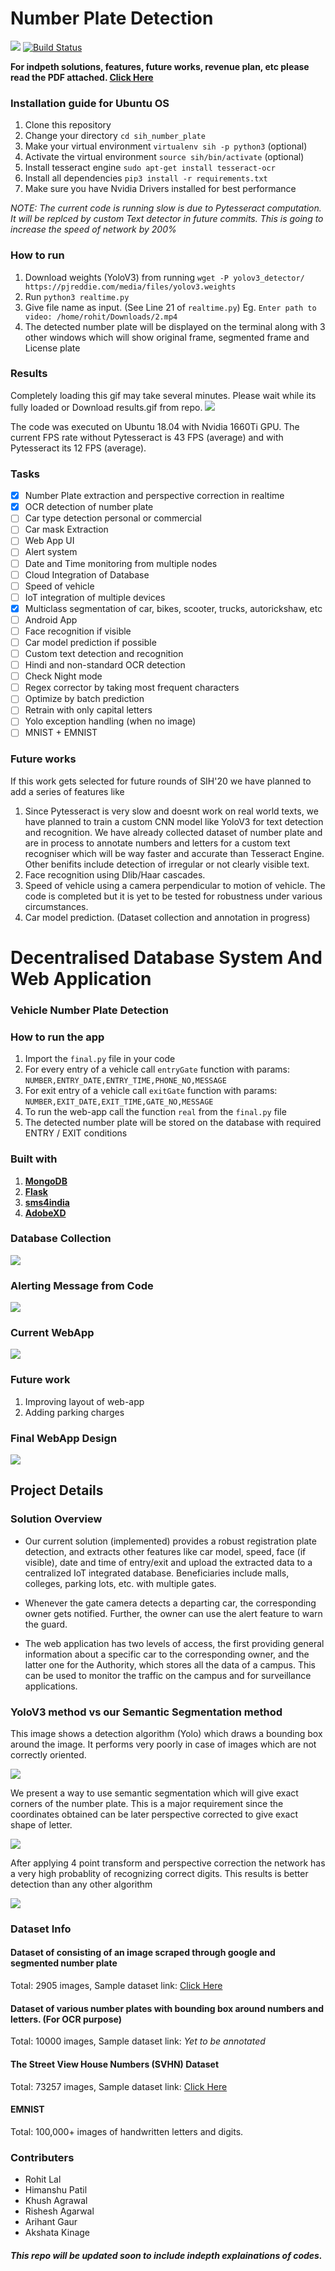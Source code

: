 # Number Plate Detection
![](images/Falcon_Vision_logo.jpg=250x250)
[![Build Status](https://travis-ci.org/joemccann/dillinger.svg?branch=master)](https://travis-ci.org/joemccann/dillinger)

**For indpeth solutions, features, future works, revenue plan, etc please read the PDF attached. [Click Here](https://drive.google.com/file/d/1vmh-XKHFDTIsHa2YLfEPrvajIMPPD67C/view?usp=sharing)**

### Installation guide for Ubuntu OS
1. Clone this repository
2. Change your directory `cd sih_number_plate`
3. Make your virtual environment `virtualenv sih -p python3` (optional)
4. Activate the virtual environment `source sih/bin/activate` (optional)
5. Install tesseract engine `sudo apt-get install tesseract-ocr`
6. Install all dependencies `pip3 install -r requirements.txt` 
7. Make sure you have Nvidia Drivers installed for best performance

*NOTE: The current code is running slow is due to Pytesseract computation. It will be replced by custom Text detector in future commits. This is going to increase the speed of network by 200%*

### How to run
1. Download weights (YoloV3) from running `wget -P yolov3_detector/ https://pjreddie.com/media/files/yolov3.weights`
2. Run `python3 realtime.py`
3. Give file name as input. (See Line 21 of `realtime.py`) Eg. `Enter path to video: /home/rohit/Downloads/2.mp4`
4. The detected number plate will be displayed on the terminal along with 3 other windows which will show original frame, segmented frame and License plate
 
### Results
Completely loading this gif may take several minutes. Please wait while its fully loaded or Download results.gif from repo.
![](result.gif)

The code was executed on Ubuntu 18.04 with Nvidia 1660Ti GPU. The current FPS rate without Pytesseract is 43 FPS (average) and with Pytesseract its 12 FPS (average).

### Tasks
- [x] Number Plate extraction and perspective correction in realtime
- [x] OCR detection of number plate 
- [ ] Car type detection personal or commercial
- [ ] Car mask Extraction
- [ ] Web App UI
- [ ] Alert system
- [ ] Date and Time monitoring from multiple nodes
- [ ] Cloud Integration of Database
- [ ] Speed of vehicle
- [ ] IoT integration of multiple devices
- [x] Multiclass segmentation of car, bikes, scooter, trucks, autorickshaw, etc 
- [ ] Android App
- [ ] Face recognition if visible
- [ ] Car model prediction if possible
- [ ] Custom text detection and recognition
- [ ] Hindi and non-standard OCR detection
- [ ] Check Night mode 
- [ ] Regex corrector by taking most frequent characters
- [ ] Optimize by batch prediction
- [ ] Retrain with only capital letters
- [ ] Yolo exception handling (when no image)
- [ ] MNIST + EMNIST 
### Future works
If this work gets selected for future rounds of SIH'20 we have planned to add a series of features like

1. Since Pytesseract is very slow and doesnt work on real world texts, we have planned to train a custom CNN model like YoloV3 for text detection and recognition. We have already collected dataset of number plate and are in process to annotate numbers and letters for a custom text recogniser which will be way faster and accurate than Tesseract Engine. Other benifits include detection of irregular or not clearly visible text.
2. Face recognition using Dlib/Haar cascades.
3. Speed of vehicle using a camera perpendicular to motion of vehicle. The code is completed but it is yet to be tested for robustness under various circumstances.
4. Car model prediction. (Dataset collection and annotation in progress)

# Decentralised Database System And Web Application 

### Vehicle Number Plate Detection 

### How to run the app
1. Import the `final.py` file in your code  
2. For every entry of a vehicle call `entryGate` function with params: `NUMBER,ENTRY_DATE,ENTRY_TIME,PHONE_NO,MESSAGE`
3. For exit entry of a vehicle call `exitGate` function with params: `NUMBER,EXIT_DATE,EXIT_TIME,GATE_NO,MESSAGE`
3. To run the web-app call the function `real` from the `final.py` file
4. The detected number plate will be stored on the database with required ENTRY / EXIT conditions

### Built with
1. **[MongoDB](https://www.mongodb.com/)**
2. **[Flask](https://flask.palletsprojects.com/en/1.1.x/)**
3. **[sms4india](https://www.sms4india.com/)**
4. **[AdobeXD](https://www.adobe.com/in/products/xd/details.html)**

### Database Collection
![](images/database_Collection.jpg)

### Alerting Message from Code
![](images/alert_message.jpg)

### Current WebApp
![](images/current_layout.jpeg)

### Future work
1. Improving layout of web-app
2. Adding parking charges

### Final WebApp Design
![](images/final_Design.jpeg)

## Project Details

### Solution Overview
- Our current solution (implemented) provides a robust registration plate detection, and extracts other features like car model, speed, face (if visible), date and time of entry/exit and upload the extracted data to a centralized IoT integrated database. Beneficiaries include malls, colleges, parking lots, etc. with multiple gates.

- Whenever the gate camera detects a departing car, the corresponding owner gets notified. Further, the owner can use the
alert feature to warn the guard. 

- The web application has two levels of access, the first providing general information about a specific car to the corresponding owner, and the latter one for the Authority, which stores all the data of a campus. This can be used to monitor the traffic on the campus and for surveillance applications.

### YoloV3 method vs our Semantic Segmentation method
This image shows a detection algorithm (Yolo) which draws a bounding box around the image. It performs very poorly in case of images which are not correctly oriented. 

![](images/yolo.jpg)

We present a way to use semantic segmentation which will give exact corners of the number plate. This is a major requirement since the coordinates obtained can be later perspective corrected to give exact shape of letter. 

![](images/our.jpg)

After applying 4 point transform and perspective correction the network has a very high probablity of recognizing correct digits. This results is better detection than any other algorithm

![](images/perspective.jpg)

### Dataset Info
#### Dataset of consisting of an image scraped through google and segmented number plate 
Total: 2905 images, Sample dataset link: [Click Here](https://drive.google.com/drive/folders/1ZjCQ2Yro8kJLr0LjkA3Q0DlSUSN1y3_I?usp=sharing)

#### Dataset of various number plates with bounding box around numbers and letters. (For OCR purpose)
Total: 10000 images, Sample dataset link: *Yet to be annotated*

#### The Street View House Numbers (SVHN) Dataset
Total: 73257 images, Sample dataset link: [Click Here](http://ufldl.stanford.edu/housenumbers/)

#### EMNIST
Total: 100,000+ images of handwritten letters and digits. 


### Contributers
- Rohit Lal 
- Himanshu Patil
- Khush Agrawal
- Rishesh Agarwal
- Arihant Gaur
- Akshata Kinage

##### This repo will be updated soon to include indepth explainations of codes.
